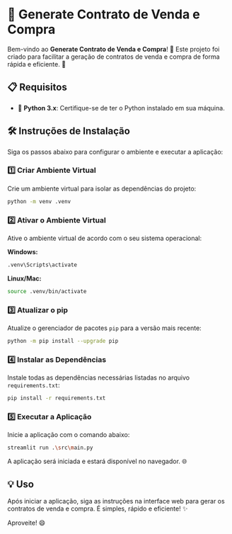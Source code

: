 # 📝 Generate Contrato de Venda e Compra

Bem-vindo ao **Generate Contrato de Venda e Compra**! 🎉 Este projeto foi criado para facilitar a geração de contratos de venda e compra de forma rápida e eficiente. 🚀

## 📋 Requisitos

- 🐍 **Python 3.x**: Certifique-se de ter o Python instalado em sua máquina.

## 🛠️ Instruções de Instalação

Siga os passos abaixo para configurar o ambiente e executar a aplicação:

### 1️⃣ Criar Ambiente Virtual

Crie um ambiente virtual para isolar as dependências do projeto:

```bash
python -m venv .venv
```

### 2️⃣ Ativar o Ambiente Virtual

Ative o ambiente virtual de acordo com o seu sistema operacional:

**Windows:**
```bash
.venv\Scripts\activate
```

**Linux/Mac:**
```bash
source .venv/bin/activate
```

### 3️⃣ Atualizar o pip

Atualize o gerenciador de pacotes `pip` para a versão mais recente:

```bash
python -m pip install --upgrade pip
```

### 4️⃣ Instalar as Dependências

Instale todas as dependências necessárias listadas no arquivo `requirements.txt`:

```bash
pip install -r requirements.txt
```

### 5️⃣ Executar a Aplicação

Inicie a aplicação com o comando abaixo:

```bash
streamlit run .\src\main.py
```

A aplicação será iniciada e estará disponível no navegador. 🌐

## 💡 Uso

Após iniciar a aplicação, siga as instruções na interface web para gerar os contratos de venda e compra. É simples, rápido e eficiente! ✨

Aproveite! 😄